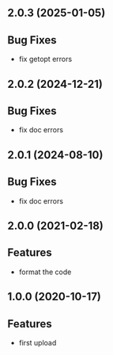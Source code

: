 ## 2.0.3 (2025-01-05)

## Bug Fixes

- fix getopt errors

## 2.0.2 (2024-12-21)

## Bug Fixes

- fix doc errors

## 2.0.1 (2024-08-10)

## Bug Fixes

- fix doc errors

## 2.0.0 (2021-02-18)

## Features

- format the code

## 1.0.0 (2020-10-17)

## Features

- first upload

